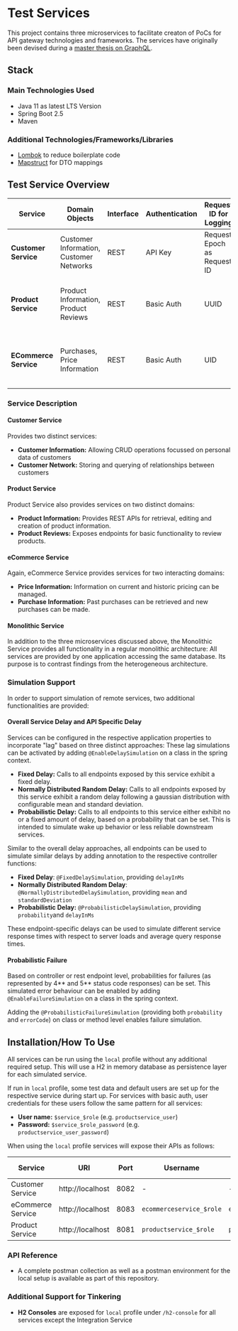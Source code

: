 # Test Services
This project contains three microservices to facilitate creaton of PoCs for API gateway technologies and frameworks.
The services have originally been devised during a [master thesis on GraphQL](https://github.com/kocmana/tw_master).

## Stack
### Main Technologies Used
* Java 11 as latest LTS Version
* Spring Boot 2.5
* Maven 

### Additional Technologies/Frameworks/Libraries
* [Lombok](https://projectlombok.org/) to reduce boilerplate code
* [Mapstruct](https://mapstruct.org/) for DTO mappings

## Test Service Overview
| Service | Domain Objects |Interface | Authentication | Request ID for Logging | Latency | Other Challenges |
|---------|----------------|----------|----------------|------------------------|---------|------------------|
| **Customer Service** | Customer Information, Customer Networks | REST | API Key | Request Epoch as Request ID | constant, low | Random probabilisticFailure of API (1% of calls) to trigger Retry Logic |
| **Product Service** | Product Information, Product Reviews | REST | Basic Auth | UUID | normally distributed, medium to high, dependent on endpoint | Pagination in API response |
| **ECommerce Service** | Purchases, Price Information | REST | Basic Auth | UID | Spikes of unpredictable high latency (i.e. service warm up behavior) | N+1 issue inducing API design (data only represented by IDs)  |

### Service Description

#### Customer Service
Provides two distinct services:
* **Customer Information:** Allowing CRUD operations focussed on personal data of customers
* **Customer Network:** Storing and querying of relationships between customers

#### Product Service
Product Service also provides services on two distinct domains:
* **Product Information:** Provides REST APIs for retrieval, editing and creation of product information.
* **Product Reviews:** Exposes endpoints for basic functionality to review products.

#### eCommerce Service
Again, eCommerce Service provides services for two interacting domains:
* **Price Information:** Information on current and historic pricing can be managed.
* **Purchase Information:** Past purchases can be retrieved and new purchases can be made.

#### Monolithic Service
In addition to the three microservices discussed above, the Monolithic Service provides all functionality in a regular monolithic architecture: All services are provided by one application accessing the same database.
Its purpose is to contrast findings from the heterogeneous architecture.

### Simulation Support
In order to support simulation of remote services, two additional functionalities are provided:

#### Overall Service Delay and API Specific Delay
Services can be configured in the respective application properties to incorporate "lag" based on three distinct approaches:
These lag simulations can be activated by adding `@EnableDelaySimulation` on a class in the spring context. 
* **Fixed Delay:** Calls to all endpoints exposed by this service exhibit a fixed delay.
* **Normally Distributed Random Delay:** Calls to all endpoints exposed by this service exhibit a random delay following a gaussian distribution with configurable mean and standard deviation.
* **Probabilistic Delay:** Calls to all endpoints to this service either exhibit no or a fixed amount of delay, based on a probability that can be set. This is intended to simulate wake up behavior or less reliable downstream services.

Similar to the overall delay approaches, all endpoints can be used to simulate similar delays by adding annotation to the respective controller functions:
* **Fixed Delay**: `@FixedDelaySimulation`, providing `delayInMs`
* **Normally Distributed Random Delay**: `@NormallyDistributedDelaySimulation`, providing `mean` and `standardDeviation`  
* **Probabilistic Delay:** `@ProbabilisticDelaySimulation`, providing `probability`and `delayInMs`

These endpoint-specific delays can be used to simulate different service response times with respect to server loads and average query response times.

#### Probabilistic Failure
Based on controller or rest endpoint level, probabilities for failures (as represented by 4** and 5** status code responses) can be set.
This simulated error behaviour can be enabled by adding `@EnableFailureSimulation` on a class in the spring context.

Adding the `@ProbabilisticFailureSimulation` (providing both `probability` and `errorCode`) on class or method level enables failure simulation.

## Installation/How To Use
All services can be run using the `local` profile without any additional required setup.
This will use a H2 in memory database as persistence layer for each simulated service.

If run in `local` profile, some test data and default users are set up for the respective service during start up. For services with basic auth, user credentials for these users follow the same pattern for all services:
 * **User name:** `$service_$role` (e.g. `productservice_user`)
 * **Password:** `$service_$role_password` (e.g. `productservice_user_password`)

When using the `local` profile services will expose their APIs as follows:

| Service | URI | Port | Username | Password | API Key |
|---------|-----|------|----------|----------|---------|
| Customer Service | http://localhost | 8082 | - | - | - |
| eCommerce Service | http://localhost | 8083 |  `ecommerceservice_$role` | `ecommerceservice_$role_password` | - |
| Product Service | http://localhost | 8081 | `productservice_$role` | `productservice_$role_password` | - |

### API Reference
* A complete postman collection as well as a postman environment for the local setup is available as part of this repository.

### Additional Support for Tinkering
* **H2 Consoles** are exposed for `local` profile under `/h2-console` for all services except the Integration Service

